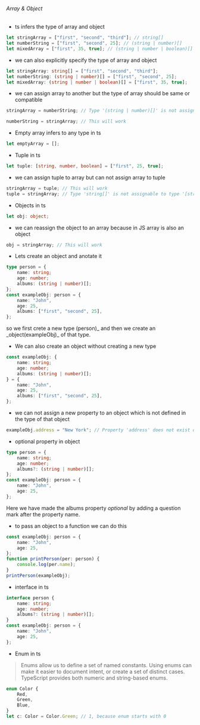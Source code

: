 ###### Array & Object

-   ts infers the type of array and object

```ts
let stringArray = ["first", "second", "third"]; // string[]
let numberString = ["first", "second", 25]; // (string | number)[]
let mixedArray = ["first", 35, true]; // (string | number | boolean)[]
```

-   we can also explicitly specify the type of array and object

```ts
let stringArray: string[] = ["first", "second", "third"];
let numberString: (string | number)[] = ["first", "second", 25];
let mixedArray: (string | number | boolean)[] = ["first", 35, true];
```

-   we can assign array to another but the type of array should be same or compatible

```ts
stringArray = numberString; // Type '(string | number)[]' is not assignable to type 'string[]'.

numberString = stringArray; // This will work
```

-   Empty array infers to any type in ts

```ts
let emptyArray = [];
```

-   Tuple in ts

```ts
let tuple: [string, number, boolean] = ["first", 25, true];
```

-   we can assign tuple to array but can not assign array to tuple

```ts
stringArray = tuple; // This will work
tuple = stringArray; // Type 'string[]' is not assignable to type '[string, number, boolean]'.
```

-   Objects in ts

```ts
let obj: object;
```

-   we can reassign the object to an array because in JS array is also an object

```ts
obj = stringArray; // This will work
```

-   Lets create an object and anotate it

```ts
type person = {
    name: string;
    age: number;
    albums: (string | number)[];
};
const exampleObj: person = {
    name: "John",
    age: 25,
    albums: ["first", "second", 25],
};
```

so we first crete a new type (person)_ and then we create an \_object(exampleObj)_ of that type.

-   We can also create an object without creating a new type

```ts
const exampleObj: {
    name: string;
    age: number;
    albums: (string | number)[];
} = {
    name: "John",
    age: 25,
    albums: ["first", "second", 25],
};
```

-   we can not assign a new property to an object which is not defined in the type of that object

```ts
exampleObj.address = "New York"; // Property 'address' does not exist on type '{ name: string; age: number; albums: (string | number)[]; }'.
```

-   optional property in object

```ts
type person = {
    name: string;
    age: number;
    albums?: (string | number)[];
};
const exampleObj: person = {
    name: "John",
    age: 25,
};
```

Here we have made the albums property _optional_ by adding a question mark after the property name.

-   to pass an object to a function we can do this

```ts
const exampleObj: person = {
    name: "John",
    age: 25,
};
function printPerson(per: person) {
    console.log(per.name);
}
printPerson(exampleObj);
```

-   interface in ts

```ts
interface person {
    name: string;
    age: number;
    albums?: (string | number)[];
}
const exampleObj: person = {
    name: "John",
    age: 25,
};
```

-   Enum in ts

> Enums allow us to define a set of named constants. Using enums can make it easier to document intent, or create a set of distinct cases. TypeScript provides both numeric and string-based enums.

```ts
enum Color {
    Red,
    Green,
    Blue,
}
let c: Color = Color.Green; // 1, because enum starts with 0
```
